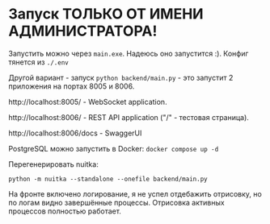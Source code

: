 # Запуск ТОЛЬКО ОТ ИМЕНИ АДМИНИСТРАТОРА!
Запустить можно через ```main.exe```. Надеюсь оно запустится :).
Конфиг тянется из ````./.env```` 

Другой вариант - запуск ```python backend/main.py``` - это запустит 2 приложения на портах 8005 и 8006.

http://localhost:8005/ - WebSocket application.

http://localhost:8006/ - REST API application ("/" - тестовая страница).

http://localhost:8006/docs - SwaggerUI

PostgreSQL можно запустить в Docker: ```docker compose up -d```

Перегенерировать nuitka:

```
python -m nuitka --standalone --onefile backend/main.py
```

На фронте включено логирование, я не успел отдебажить отрисовку, но по логам видно завершённые процессы. 
Отрисовка активных процессов полностью работает.



